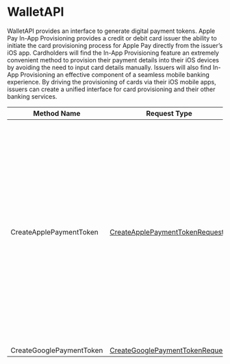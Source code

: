 # WalletAPI

WalletAPI provides an interface to generate digital payment tokens. Apple Pay In-App Provisioning provides a credit or
debit card issuer the ability to initiate the card provisioning process for Apple Pay directly from the issuer’s iOS
app. Cardholders will find the In-App Provisioning feature an extremely convenient method to provision their payment
details into their iOS devices by avoiding the need to input card details manually. Issuers will also find In-App
Provisioning an effective component of a seamless mobile banking experience. By driving the provisioning of cards via
their iOS mobile apps, issuers can create a unified interface for card provisioning and their other banking services.

| Method Name | Request Type | Response Type | Description |
| ----------- | ------------ | ------------- | ------------|
| CreateApplePaymentToken | [CreateApplePaymentTokenRequest](./apple.md#CreateApplePaymentTokenRequest) | [CreateApplePaymentTokenResponse](./apple.md#CreateApplePaymentTokenResponse) | CreateApplePaymentToken generates the payload, OTP and key that Apple require to put a payment token into the Apple Wallet for in-app provisioning. This service will prepare the payment data payload for the user, generate an ephemeral key pair &amp; encrypt the payload with a shared key derived from the Apple public certificates and generated private ephemeral key. Then it will deliver the encrypted payload and ephemeral public key back to the app. The issuer host will also generate a cryptographic OTP per the Payment Network Operator (PNO) or service provider specifications and pass that to the iOS app as well |
| CreateGooglePaymentToken | [CreateGooglePaymentTokenRequest](./google.md#CreateGooglePaymentTokenRequest) | [CreateGooglePaymentTokenResponse](./google.md#CreateGooglePaymentTokenResponse) |

